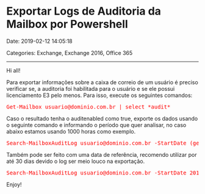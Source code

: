 # Exportar Logs de Auditoria da Mailbox por Powershell

Date: 2019-02-12 14:05:18

Categories: Exchange, Exchange 2016, Office 365

---

<p>Hi all!</p>
<p>Para exportar informações sobre a caixa de correio de um usuário é preciso verificar se, a auditoria foi habilitada para o usuário e se ele possui licenciamento E3 pelo menos. Para isso, execute os seguintes comandos:</p>
<pre><span style="color: #ff0000;">Get-Mailbox usuario@dominio.com.br | select *audit*</span></pre>
<p>Caso o resultado tenha o auditenabled como true, exporte os dados usando o seguinte comando e informando o período que quer analisar, no caso abaixo estamos usando 1000 horas como exemplo.</p>
<pre><span style="color: #ff0000;">Search-MailboxAuditLog usuario@dominio.com.br -StartDate (get-date).addhours(-1000) -ShowDetails | export-csv .\export-usuario.csv -Delimiter ";"</span></pre>
<p>Também pode ser feito com uma data de referência, recomendo utilizar por até 30 dias devido o log ser meio louco na exportação.</p>
<pre><span style="color: #ff0000;">Search-MailboxAuditLog usuario@dominio.com.br -StartDate 2019/01/31 -EndDate 2019/02/11 -ShowDetails | export-csv .\export-usuario.csv -Delimiter ";"</span></pre>
<p>Enjoy!</p>
